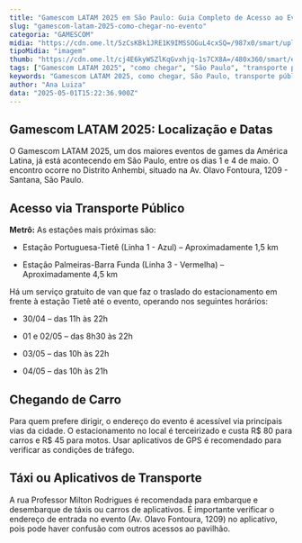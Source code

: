 ```yaml
---
title: "Gamescom LATAM 2025 em São Paulo: Guia Completo de Acesso ao Evento"
slug: "gamescom-latam-2025-como-chegar-no-evento"
categoria: "GAMESCOM"
midia: "https://cdn.ome.lt/5zCsKBk1JRE1K9IMSSOGuL4cxSQ=/987x0/smart/uploads/conteudo/fotos/02_OHgYZnD_9mJGKk3.jpg"
tipoMidia: "imagem"
thumb: "https://cdn.ome.lt/cj4E6kyWSZlKqGvxhjq-1s7CX8A=/480x360/smart/extras/conteudos/01_EhRc7CW.jpg"
tags: ["Gamescom LATAM 2025", "como chegar", "São Paulo", "transporte público", "acesso ao Gamescom"]
keywords: "Gamescom LATAM 2025, como chegar, São Paulo, transporte público, acesso ao Gamescom"
author: "Ana Luiza"
data: "2025-05-01T15:22:36.900Z"
---
```


## Gamescom LATAM 2025: Localização e Datas

O Gamescom LATAM 2025, um dos maiores eventos de games da América Latina, já está acontecendo em São Paulo, entre os dias 1 e 4 de maio. O encontro ocorre no Distrito Anhembi, situado na Av. Olavo Fontoura, 1209 - Santana, São Paulo.

## Acesso via Transporte Público

**Metrô:** As estações mais próximas são:

- Estação Portuguesa-Tietê (Linha 1 - Azul) – Aproximadamente 1,5 km

- Estação Palmeiras-Barra Funda (Linha 3 - Vermelha) – Aproximadamente 4,5 km

Há um serviço gratuito de van que faz o traslado do estacionamento em frente à estação Tietê até o evento, operando nos seguintes horários:

- 30/04 – das 11h às 22h

- 01 e 02/05 – das 8h30 às 22h

- 03/05 – das 10h às 22h

- 04/05 – das 10h às 21h

## Chegando de Carro

Para quem prefere dirigir, o endereço do evento é acessível via principais vias da cidade. O estacionamento no local é terceirizado e custa R$ 80 para carros e R$ 45 para motos. Usar aplicativos de GPS é recomendado para verificar as condições de tráfego.

## Táxi ou Aplicativos de Transporte

A rua Professor Milton Rodrigues é recomendada para embarque e desembarque de táxis ou carros de aplicativos. É importante verificar o endereço de entrada no evento (Av. Olavo Fontoura, 1209) no aplicativo, pois pode haver confusão com outros acessos ao pavilhão.